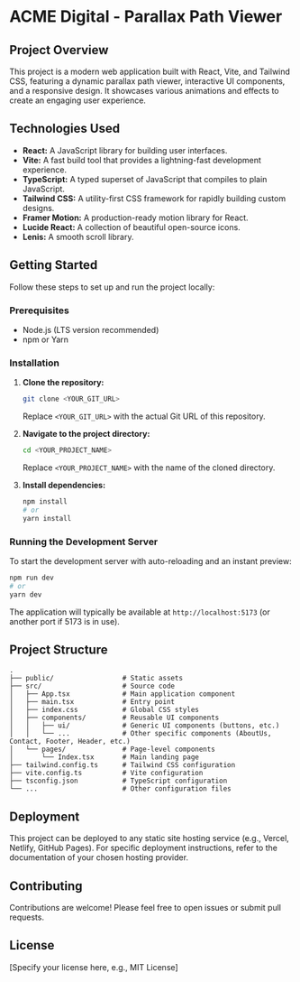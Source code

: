 # ACME Digital - Parallax Path Viewer

## Project Overview

This project is a modern web application built with React, Vite, and Tailwind CSS, featuring a dynamic parallax path viewer, interactive UI components, and a responsive design. It showcases various animations and effects to create an engaging user experience.

## Technologies Used

*   **React:** A JavaScript library for building user interfaces.
*   **Vite:** A fast build tool that provides a lightning-fast development experience.
*   **TypeScript:** A typed superset of JavaScript that compiles to plain JavaScript.
*   **Tailwind CSS:** A utility-first CSS framework for rapidly building custom designs.
*   **Framer Motion:** A production-ready motion library for React.
*   **Lucide React:** A collection of beautiful open-source icons.
*   **Lenis:** A smooth scroll library.

## Getting Started

Follow these steps to set up and run the project locally:

### Prerequisites

*   Node.js (LTS version recommended)
*   npm or Yarn

### Installation

1.  **Clone the repository:**
    ```bash
    git clone <YOUR_GIT_URL>
    ```
    Replace `<YOUR_GIT_URL>` with the actual Git URL of this repository.

2.  **Navigate to the project directory:**
    ```bash
    cd <YOUR_PROJECT_NAME>
    ```
    Replace `<YOUR_PROJECT_NAME>` with the name of the cloned directory.

3.  **Install dependencies:**
    ```bash
    npm install
    # or
    yarn install
    ```

### Running the Development Server

To start the development server with auto-reloading and an instant preview:

```bash
npm run dev
# or
yarn dev
```

The application will typically be available at `http://localhost:5173` (or another port if 5173 is in use).

## Project Structure

```
.
├── public/                 # Static assets
├── src/                    # Source code
│   ├── App.tsx             # Main application component
│   ├── main.tsx            # Entry point
│   ├── index.css           # Global CSS styles
│   ├── components/         # Reusable UI components
│   │   ├── ui/             # Generic UI components (buttons, etc.)
│   │   └── ...             # Other specific components (AboutUs, Contact, Footer, Header, etc.)
│   └── pages/              # Page-level components
│       └── Index.tsx       # Main landing page
├── tailwind.config.ts      # Tailwind CSS configuration
├── vite.config.ts          # Vite configuration
├── tsconfig.json           # TypeScript configuration
└── ...                     # Other configuration files
```

## Deployment

This project can be deployed to any static site hosting service (e.g., Vercel, Netlify, GitHub Pages).
For specific deployment instructions, refer to the documentation of your chosen hosting provider.

## Contributing

Contributions are welcome! Please feel free to open issues or submit pull requests.

## License

[Specify your license here, e.g., MIT License]